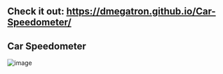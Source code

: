 ## Check it out: https://dmegatron.github.io/Car-Speedometer/
## Car Speedometer
![image](https://github.com/user-attachments/assets/8ccca11f-9804-4d0c-a263-2cb0ba4d2805)
